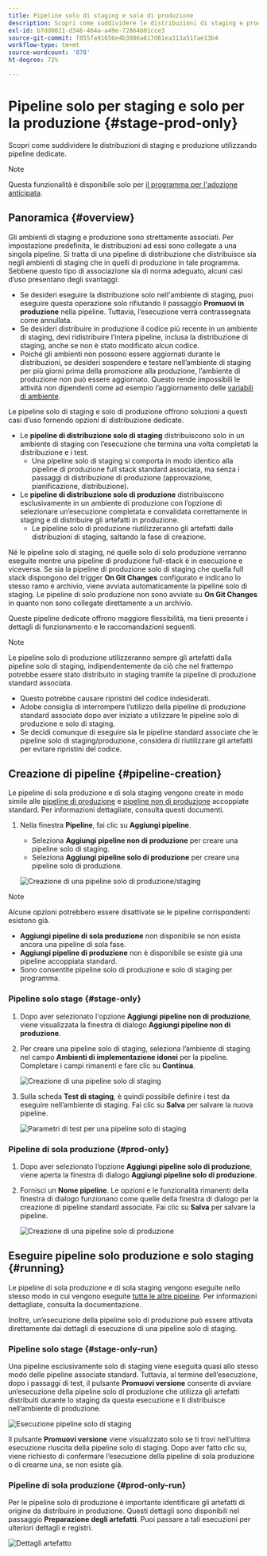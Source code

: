 ```yaml
---
title: Pipeline solo di staging e solo di produzione
description: Scopri come suddividere le distribuzioni di staging e produzione utilizzando pipeline dedicate.
exl-id: b7dd0021-d346-464a-a49e-72864b01cce3
source-git-commit: f855fa91656e4b3806a617d61ea313a51fae13b4
workflow-type: tm+mt
source-wordcount: '878'
ht-degree: 72%

---
```


# Pipeline solo per staging e solo per la produzione {#stage-prod-only}

Scopri come suddividere le distribuzioni di staging e produzione utilizzando pipeline dedicate.

>[!NOTE]
>
>Questa funzionalità è disponibile solo per [il programma per l&#39;adozione anticipata](/help/release-notes/current.md#early-adoption).

## Panoramica {#overview}

Gli ambienti di staging e produzione sono strettamente associati. Per impostazione predefinita, le distribuzioni ad essi sono collegate a una singola pipeline. Si tratta di una pipeline di distribuzione che distribuisce sia negli ambienti di staging che in quelli di produzione in tale programma. Sebbene questo tipo di associazione sia di norma adeguato, alcuni casi d’uso presentano degli svantaggi:

* Se desideri eseguire la distribuzione solo nell&#39;ambiente di staging, puoi eseguire questa operazione solo rifiutando il passaggio **Promuovi in produzione** nella pipeline. Tuttavia, l’esecuzione verrà contrassegnata come annullata.
* Se desideri distribuire in produzione il codice più recente in un ambiente di staging, devi ridistribuire l’intera pipeline, inclusa la distribuzione di staging, anche se non è stato modificato alcun codice.
* Poiché gli ambienti non possono essere aggiornati durante le distribuzioni, se desideri sospendere e testare nell’ambiente di staging per più giorni prima della promozione alla produzione, l’ambiente di produzione non può essere aggiornato. Questo rende impossibili le attività non dipendenti come ad esempio l’aggiornamento delle [variabili di ambiente](/help/getting-started/build-environment.md#environment-variables).

Le pipeline solo di staging e solo di produzione offrono soluzioni a questi casi d’uso fornendo opzioni di distribuzione dedicate.

* Le **pipeline di distribuzione solo di staging** distribuiscono solo in un ambiente di staging con l’esecuzione che termina una volta completati la distribuzione e i test.
   * Una pipeline solo di staging si comporta in modo identico alla pipeline di produzione full stack standard associata, ma senza i passaggi di distribuzione di produzione (approvazione, pianificazione, distribuzione).
* Le **pipeline di distribuzione solo di produzione** distribuiscono esclusivamente in un ambiente di produzione con l’opzione di selezionare un’esecuzione completata e convalidata correttamente in staging e di distribuire gli artefatti in produzione.
   * Le pipeline solo di produzione riutilizzeranno gli artefatti dalle distribuzioni di staging, saltando la fase di creazione.

Né le pipeline solo di staging, né quelle solo di solo produzione verranno eseguite mentre una pipeline di produzione full-stack è in esecuzione e viceversa. Se sia la pipeline di produzione solo di staging che quella full stack dispongono del trigger **On Git Changes** configurato e indicano lo stesso ramo e archivio, viene avviata automaticamente la pipeline solo di staging. Le pipeline di solo produzione non sono avviate su **On Git Changes** in quanto non sono collegate direttamente a un archivio.

Queste pipeline dedicate offrono maggiore flessibilità, ma tieni presente i dettagli di funzionamento e le raccomandazioni seguenti.

>[!NOTE]
>
>Le pipeline solo di produzione utilizzeranno sempre gli artefatti dalla pipeline solo di staging, indipendentemente da ciò che nel frattempo potrebbe essere stato distribuito in staging tramite la pipeline di produzione standard associata.
>
>* Questo potrebbe causare ripristini del codice indesiderati.
>* Adobe consiglia di interrompere l’utilizzo della pipeline di produzione standard associate dopo aver iniziato a utilizzare le pipeline solo di produzione e solo di staging.
>* Se decidi comunque di eseguire sia le pipeline standard associate che le pipeline solo di staging/produzione, considera di riutilizzare gli artefatti per evitare ripristini del codice.

## Creazione di pipeline {#pipeline-creation}

Le pipeline di sola produzione e di sola staging vengono create in modo simile alle [pipeline di produzione](/help/using/production-pipelines.md) e [pipeline non di produzione](/help/using/non-production-pipelines.md) accoppiate standard. Per informazioni dettagliate, consulta questi documenti.

1. Nella finestra **Pipeline**, fai clic su **Aggiungi pipeline**.

   * Seleziona **Aggiungi pipeline non di produzione** per creare una pipeline solo di staging.
   * Seleziona **Aggiungi pipeline solo di produzione** per creare una pipeline solo di produzione.

   ![Creazione di una pipeline solo di produzione/staging](/help/assets/configure-pipelines/prod-stage-pipelines.png)

>[!NOTE]
>
>Alcune opzioni potrebbero essere disattivate se le pipeline corrispondenti esistono già.
>
>* **Aggiungi pipeline di sola produzione** non disponibile se non esiste ancora una pipeline di sola fase.
>* **Aggiungi pipeline di produzione** non è disponibile se esiste già una pipeline accoppiata standard.
>* Sono consentite pipeline solo di produzione e solo di staging per programma.

### Pipeline solo stage {#stage-only}

1. Dopo aver selezionato l&#39;opzione **Aggiungi pipeline non di produzione**, viene visualizzata la finestra di dialogo **Aggiungi pipeline non di produzione**.
1. Per creare una pipeline solo di staging, seleziona l’ambiente di staging nel campo **Ambienti di implementazione idonei** per la pipeline. Completare i campi rimanenti e fare clic su **Continua**.

   ![Creazione di una pipeline solo di staging](/help/assets/configure-pipelines/stage-only.png)

1. Sulla scheda **Test di staging**, è quindi possibile definire i test da eseguire nell’ambiente di staging. Fai clic su **Salva** per salvare la nuova pipeline.

   ![Parametri di test per una pipeline solo di staging](/help/assets/configure-pipelines/stage-only-test.png)

### Pipeline di sola produzione {#prod-only}

1. Dopo aver selezionato l’opzione **Aggiungi pipeline solo di produzione**, viene aperta la finestra di dialogo **Aggiungi pipeline solo di produzione**.
1. Fornisci un **Nome pipeline**. Le opzioni e le funzionalità rimanenti della finestra di dialogo funzionano come quelle della finestra di dialogo per la creazione di pipeline standard associate. Fai clic su **Salva** per salvare la pipeline.

   ![Creazione di una pipeline solo di produzione](/help/assets/configure-pipelines/prod-only-pipeline.png)

## Eseguire pipeline solo produzione e solo staging {#running}

Le pipeline di sola produzione e di sola staging vengono eseguite nello stesso modo in cui vengono eseguite [tutte le altre pipeline](/help/using/managing-pipelines.md#running-pipelines). Per informazioni dettagliate, consulta la documentazione.

Inoltre, un’esecuzione della pipeline solo di produzione può essere attivata direttamente dai dettagli di esecuzione di una pipeline solo di staging.

### Pipeline solo stage {#stage-only-run}

Una pipeline esclusivamente solo di staging viene eseguita quasi allo stesso modo delle pipeline associate standard. Tuttavia, al termine dell’esecuzione, dopo i passaggi di test, il pulsante **Promuovi versione** consente di avviare un’esecuzione della pipeline solo di produzione che utilizza gli artefatti distribuiti durante lo staging da questa esecuzione e li distribuisce nell’ambiente di produzione.

![Esecuzione pipeline solo di staging](/help/assets/configure-pipelines/stage-only-pipeline-run.png)

Il pulsante **Promuovi versione** viene visualizzato solo se ti trovi nell’ultima esecuzione riuscita della pipeline solo di staging. Dopo aver fatto clic su, viene richiesto di confermare l’esecuzione della pipeline di sola produzione o di crearne una, se non esiste già.

### Pipeline di sola produzione {#prod-only-run}

Per le pipeline solo di produzione è importante identificare gli artefatti di origine da distribuire in produzione. Questi dettagli sono disponibili nel passaggio **Preparazione degli artefatti**. Puoi passare a tali esecuzioni per ulteriori dettagli e registri.

![Dettagli artefatto](/help/assets/configure-pipelines/prod-only-pipeline-run.png)
